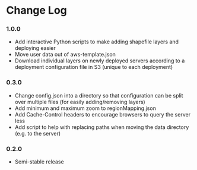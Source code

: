 Change Log
==========

### 1.0.0

* Add interactive Python scripts to make adding shapefile layers and deploying easier
* Move user data out of aws-template.json
* Download individual layers on newly deployed servers according to a deployment configuration file in S3 (unique to each deployment)

### 0.3.0

* Change config.json into a directory so that configuration can be split over multiple files (for easily adding/removing layers)
* Add minimum and maximum zoom to regionMapping.json
* Add Cache-Control headers to encourage browsers to query the server less
* Add script to help with replacing paths when moving the data directory (e.g. to the server)

### 0.2.0

* Semi-stable release
